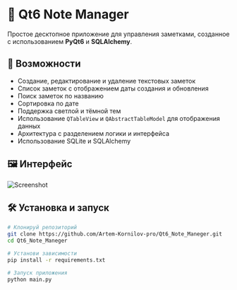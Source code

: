 # 📝 Qt6 Note Manager

Простое десктопное приложение для управления заметками, созданное с использованием **PyQt6** и **SQLAlchemy**.

## 🚀 Возможности

- Создание, редактирование и удаление текстовых заметок
- Список заметок с отображением даты создания и обновления
- Поиск заметок по названию
- Сортировка по дате
- Поддержка светлой и тёмной тем
- Использование `QTableView` и `QAbstractTableModel` для отображения данных
- Архитектура с разделением логики и интерфейса
- Использование SQLite и SQLAlchemy

## 🖼 Интерфейс

![Screenshot](screenshots/main_window.png)

## 🛠️ Установка и запуск

```bash
# Клонируй репозиторий
git clone https://github.com/Artem-Kornilov-pro/Qt6_Note_Maneger.git
cd Qt6_Note_Maneger

# Установи зависимости
pip install -r requirements.txt

# Запуск приложения
python main.py
